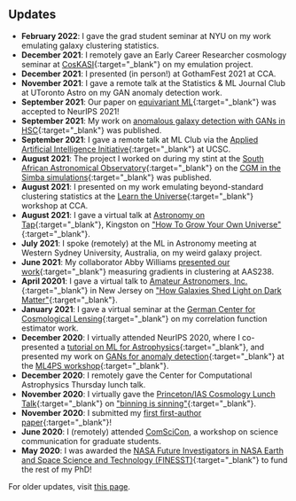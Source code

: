 ## <a name="updates"></a>Updates

- **February 2022**: I gave the grad student seminar at NYU on my work emulating galaxy clustering statistics.
- **December 2021**: I remotely gave an Early Career Researcher cosmology seminar at [CosKASI](http://cosmology.kasi.re.kr/seminar.php?year=ECR){:target="\_blank"} on my emulation project.
- **December 2021**: I presented (in person!) at GothamFest 2021 at CCA.
- **November 2021**: I gave a remote talk at the Statistics & ML Journal Club at UToronto Astro on my GAN anomaly detection work. 
- **September 2021**: Our paper on [equivariant ML](https://arxiv.org/abs/2106.06610){:target="\_blank"} was accepted to NeurIPS 2021!
- **September 2021**: My work on [anomalous galaxy detection with GANs in HSC](https://arxiv.org/abs/2105.02434){:target="\_blank"} was published.
- **September 2021**: I gave a remote talk at ML Club via the [Applied Artificial Intelligence Initiative](https://aaii.ucsc.edu/){:target="\_blank"} at UCSC.
- **August 2021**: The project I worked on during my stint at the [South African Astronomical Observatory](https://www.saao.ac.za/){:target="\_blank"} on the [CGM in the Simba simulations](https://arxiv.org/abs/2102.10126){:target="\_blank"} was published.
- **August 2021**: I presented on my work emulating beyond-standard clustering statistics at the [Learn the Universe](https://www.simonsfoundation.org/event/learn-the-universe-an-ml-x-cosmology-workshop/){:target="\_blank"} workshop at CCA. 
- **August 2021**: I gave a virtual talk at [Astronomy on Tap](https://astronomyontap.org/){:target="\_blank"}, Kingston on ["How To Grow Your Own Universe"](https://www.youtube.com/watch?v=dO9-Raq-zhs){:target="\_blank"}.
- **July 2021**: I spoke (remotely) at the ML in Astronomy meeting at Western Sydney University, Australia, on my weird galaxy project.
- **June 2021**: My collaborator Abby Williams [presented our work](https://aas238-aas.ipostersessions.com/default.aspx?s=8F-0A-3E-DC-EC-EB-B0-F1-15-BE-58-67-BC-9F-2F-EB&guestview=true){:target="\_blank"} measuring gradients in clustering at AAS238.
- **April 20201**: I gave a virtual talk to [Amateur Astronomers, Inc.](https://asterism.org/){:target="\_blank"} in New Jersey on ["How Galaxies Shed Light on Dark Matter"](https://tinyurl.com/ksf-aai){:target="\_blank"}.
- **January 2021**: I gave a virtual seminar at the [German Center for Cosmological Lensing](https://gccl-rub.github.io/){:target="\_blank"} on my correlation function estimator work.
- **December 2020**: I virtually attended NeurIPS 2020, where I co-presented a [tutorial on ML for Astrophysics](https://nips.cc/virtual/2020/public/tutorial_66a516f865fca1c921dba625ede4a693.html){:target="\_blank"}, and presented my work on [GANs for anomaly detection](https://ml4physicalsciences.github.io/2020/files/NeurIPS_ML4PS_2020_71_poster.pdf){:target="\_blank"} at the [ML4PS workshop](https://ml4physicalsciences.github.io/2020/){:target="\_blank"}.
- **December 2020**: I remotely gave the Center for Computational Astrophysics Thursday lunch talk.
- **November 2020**: I virtually gave the [Princeton/IAS Cosmology Lunch Talk](https://web.astro.princeton.edu/events/seminars/cosmology-lunch){:target="\_blank"} on ["binning is sinning"](https://arxiv.org/abs/2011.01836){:target="\_blank"}.
- **November 2020**: I submitted my [first first-author paper](https://arxiv.org/abs/2011.01836){:target="\_blank"}!
- **June 2020**: I (remotely) attended [ComSciCon](https://comscicon.com/), a workshop on science communication for graduate students.
- **May 2020**: I was awarded the [NASA Future Investigators in NASA Earth and Space Science and Technology (FINESST)](https://astrobiology.nasa.gov/funding/future-investigators-in-nasa-earth-and-space-sci-3/){:target="\_blank"} to fund the rest of my PhD!  

For older updates, visit [this page](updates).
